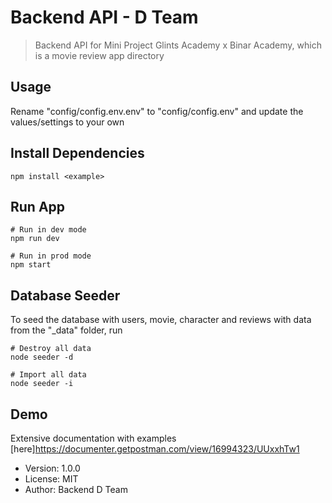 # Backend API - D Team

> Backend API for Mini Project Glints Academy x Binar Academy, which is a movie review app directory

## Usage

Rename "config/config.env.env" to "config/config.env" and update the values/settings to your own

## Install Dependencies

```
npm install <example>
```

## Run App

```
# Run in dev mode
npm run dev

# Run in prod mode
npm start
```

## Database Seeder

To seed the database with users, movie, character and reviews with data from the "\_data" folder, run

```
# Destroy all data
node seeder -d

# Import all data
node seeder -i
```

## Demo

Extensive documentation with examples [here]https://documenter.getpostman.com/view/16994323/UUxxhTw1

- Version: 1.0.0
- License: MIT
- Author: Backend D Team
